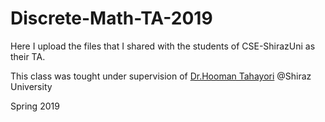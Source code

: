 # Discrete-Math-TA-2019

Here I upload the files that I shared with the students of CSE-ShirazUni as their TA.

This class was tought under supervision of [Dr.Hooman Tahayori](http://shirazu.ac.ir/faculty/home/h_tahayori/en)  @Shiraz University 

 

Spring 2019
